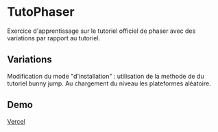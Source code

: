 # TutoPhaser

Exercice d'apprentissage sur le tutoriel officiel de phaser avec des variations par rapport au tutoriel.

## Variations

Modification du mode "d'installation" : utilisation de la methode de du tutoriel bunny jump.
Au chargement du niveau les plateformes aléatoire.

## Demo

[Vercel](https://tuto-phaser.vercel.app/)
